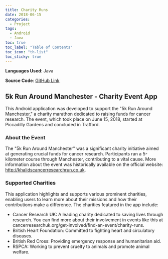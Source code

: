 ```yaml
---
title: Charity Runs
date: 2018-06-15
categories:
  - Project
tags:
  - Android
  - Java
toc: true
toc_label: "Table of Contents"
toc_icon: "th-list"
toc_sticky: true
---
```


**Languages Used**: Java

**Source Code**: [GitHub Link](https://github.com/ShahzaibWaseem/CharityRuns-Android-App)

## 5k Run Around Manchester - Charity Event App
This Android application was developed to support the "5k Run Around Manchester," a charity marathon dedicated to raising funds for cancer research. The event, which took place on June 15, 2018, started at Piccadilly Gardens and concluded in Trafford.

### About the Event
The "5k Run Around Manchester" was a significant charity initiative aimed at generating crucial funds for cancer research. Participants ran a 5-kilometer course through Manchester, contributing to a vital cause. More information about the event was historically available on the official website: http://khalidscancerresearchrun.co.uk.

### Supported Charities
This application highlights and supports various prominent charities, enabling users to learn more about their missions and how their contributions make a difference. The charities featured in the app include:

- Cancer Research UK: A leading charity dedicated to saving lives through research. You can find more about their involvement in events like this at cancerresearchuk.org/get-involved/find-an-event/charity-runs.
- British Heart Foundation: Committed to fighting heart and circulatory diseases.
- British Red Cross: Providing emergency response and humanitarian aid.
- RSPCA: Working to prevent cruelty to animals and promote animal welfare.